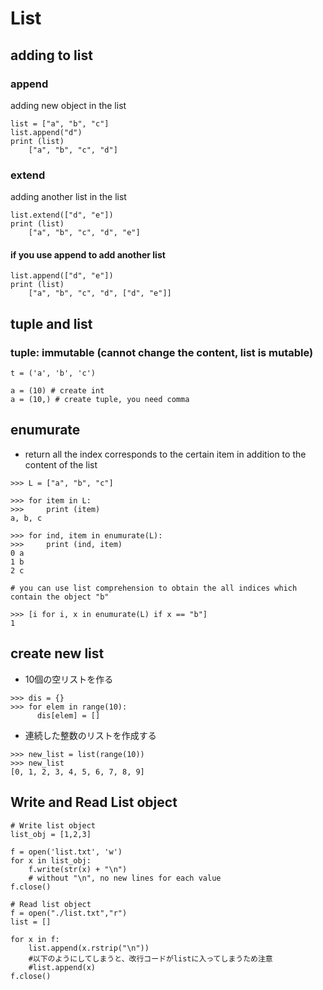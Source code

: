 # List
## adding to list
### append
adding new object in the list

```
list = ["a", "b", "c"]
list.append("d")
print (list)
	["a", "b", "c", "d"]
```

### extend
adding another list in the list

```
list.extend(["d", "e"])
print (list)
	["a", "b", "c", "d", "e"]
```

#### if you use append to add another list

```
list.append(["d", "e"])
print (list)
	["a", "b", "c", "d", ["d", "e"]]
```

## tuple and list
### tuple: immutable (cannot change the content, list is mutable)

```
t = ('a', 'b', 'c')

a = (10) # create int
a = (10,) # create tuple, you need comma
```

## enumurate
* return all the index corresponds to the certain item in addition to the content of the list

```
>>> L = ["a", "b", "c"]

>>> for item in L:
>>> 	print (item)
a, b, c

>>> for ind, item in enumurate(L):
>>> 	print (ind, item)
0 a
1 b
2 c

# you can use list comprehension to obtain the all indices which contain the object "b"

>>> [i for i, x in enumurate(L) if x == "b"]
1
```

## create new list
* 10個の空リストを作る

```
>>> dis = {}
>>> for elem in range(10):
      dis[elem] = []
```
* 連続した整数のリストを作成する

```
>>> new_list = list(range(10))
>>> new_list
[0, 1, 2, 3, 4, 5, 6, 7, 8, 9]
```

## Write and Read List object

```
# Write list object
list_obj = [1,2,3]

f = open('list.txt', 'w')
for x in list_obj:
	f.write(str(x) + "\n")
	# without "\n", no new lines for each value
f.close()

# Read list object
f = open("./list.txt","r")
list = []

for x in f:
    list.append(x.rstrip("\n"))
    #以下のようにしてしまうと、改行コードがlistに入ってしまうため注意
    #list.append(x)
f.close()
```